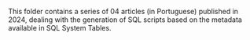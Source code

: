 This folder contains a series of 04 articles (in Portuguese) published in 2024, dealing with the generation of SQL scripts based on the metadata available in SQL System Tables.
